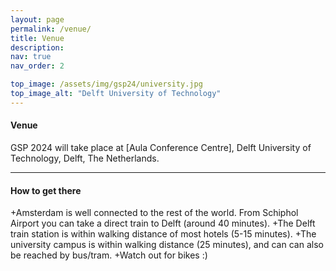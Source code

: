 ```yaml
---
layout: page
permalink: /venue/
title: Venue
description: 
nav: true
nav_order: 2

top_image: /assets/img/gsp24/university.jpg
top_image_alt: "Delft University of Technology"
---
```


#### Venue
GSP 2024 will take place at [Aula Conference Centre], Delft University of Technology, Delft, The Netherlands.

---
#### How to get there

+Amsterdam is well connected to the rest of the world. From Schiphol Airport you can take a direct train to Delft (around 40 minutes).
+The Delft train station is within walking distance of most hotels (5-15 minutes).
+The university campus is within walking distance (25 minutes), and can can also be reached by bus/tram.
+Watch out for bikes :)

